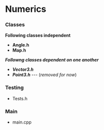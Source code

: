 # Numerics

</hr>

### Classes

**Following classes independent**
- **Angle.h**
- **Map.h**

***Followng classes dependent on one another***
+ ***Vector3.h*** 
+ ***Point3.h*** --- (*removed for now*)

### Testing

- Tests.h

</hr>

### Main

- main.cpp
